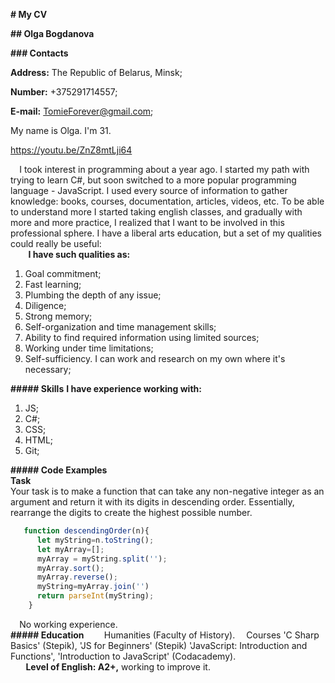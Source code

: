 **# My CV** 

**## Olga Bogdanova**  

**### Contacts**

**Address:** The Republic of Belarus, Minsk; 

**Number:** +375291714557;  

**E-mail:** TomieForever@gmail.com;

My name is Olga. I'm 31.⠀

https://youtu.be/ZnZ8mtLji64  

⠀
I took interest in programming about a year ago. I started my path with trying to learn C#, but soon switched to a more popular programming language - JavaScript. I used every source of information to gather knowledge: books, courses, documentation, articles, videos, etc. To be able to understand more I started taking english classes, and gradually with more and more practice, I realized that I want to be involved in this professional sphere. I have a liberal arts education, but a set of my qualities could really be useful:  
 ⠀
⠀
**I have such qualities as:**⠀
⠀
1. Goal commitment;⠀
2. Fast learning; ⠀
3. Plumbing the depth of any issue;⠀
4. Diligence;⠀
5. Strong memory; ⠀
6. Self-organization and time management skills;
7. Ability to find required information using limited sources;
8. Working under time limitations;
9. Self-sufficiency. I can work and research on my own where it's necessary;  

**##### Skills** 
 **I have experience working with:**⠀
 1. JS; ⠀
 2. C#;  
 3. CSS;  
 4. HTML;  
 5. Git;  
 
 **##### Code Examples**  
**Task**  
Your task is to make a function that can take any non-negative integer as an argument and return it with its digits in descending order. Essentially, rearrange the digits to create the highest possible number.

```javascript  
   function descendingOrder(n){
      let myString=n.toString();
      let myArray=[];
      myArray = myString.split('');
      myArray.sort();
      myArray.reverse();
      myString=myArray.join('')
      return parseInt(myString);
    }
``` 
    
⠀
No working experience.  
**##### Education** ⠀
⠀
Humanities (Faculty of History). ⠀
Courses 'C Sharp Basics' (Stepik), 'JS for Beginners' (Stepik) 'JavaScript: Introduction and Functions', 'Introduction to JavaScript' (Codacademy).  
⠀
⠀**Level of English: A2+,** working to improve it.